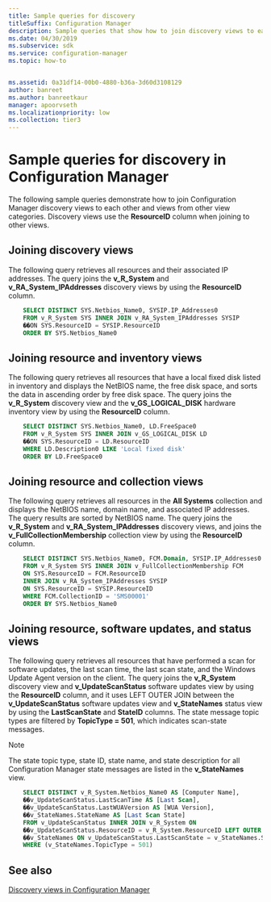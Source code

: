 ```yaml
---
title: Sample queries for discovery
titleSuffix: Configuration Manager
description: Sample queries that show how to join discovery views to each other and views from other view categories.
ms.date: 04/30/2019
ms.subservice: sdk
ms.service: configuration-manager
ms.topic: how-to


ms.assetid: 0a31df14-00b0-4880-b36a-3d60d3108129
author: banreet
ms.author: banreetkaur
manager: apoorvseth
ms.localizationpriority: low
ms.collection: tier3
---
```


# Sample queries for discovery in Configuration Manager

The following sample queries demonstrate how to join Configuration Manager discovery views to each other and views from other view categories. Discovery views use the **ResourceID** column when joining to other views.

## Joining discovery views

The following query retrieves all resources and their associated IP addresses. The query joins the **v_R_System** and **v_RA_System_IPAddresses** discovery views by using the **ResourceID** column.

```sql
    SELECT DISTINCT SYS.Netbios_Name0, SYSIP.IP_Addresses0 
    FROM v_R_System SYS INNER JOIN v_RA_System_IPAddresses SYSIP 
    ��ON SYS.ResourceID = SYSIP.ResourceID 
    ORDER BY SYS.Netbios_Name0 
```

## Joining resource and inventory views

The following query retrieves all resources that have a local fixed disk listed in inventory and displays the NetBIOS name, the free disk space, and sorts the data in ascending order by free disk space. The query joins the **v_R_System** discovery view and the **v_GS_LOGICAL_DISK** hardware inventory view by using the **ResourceID** column.

```sql
    SELECT DISTINCT SYS.Netbios_Name0, LD.FreeSpace0 
    FROM v_R_System SYS INNER JOIN v_GS_LOGICAL_DISK LD 
    ��ON SYS.ResourceID = LD.ResourceID 
    WHERE LD.Description0 LIKE 'Local fixed disk' 
    ORDER BY LD.FreeSpace0 
```

## Joining resource and collection views

The following query retrieves all resources in the **All Systems** collection and displays the NetBIOS name, domain name, and associated IP addresses. The query results are sorted by NetBIOS name. The query joins the **v_R_System** and **v_RA_System_IPAddresses** discovery views, and joins the **v_FullCollectionMembership** collection view by using the **ResourceID** column.

```sql
    SELECT DISTINCT SYS.Netbios_Name0, FCM.Domain, SYSIP.IP_Addresses0 
    FROM v_R_System SYS INNER JOIN v_FullCollectionMembership FCM 
    ON SYS.ResourceID = FCM.ResourceID 
    INNER JOIN v_RA_System_IPAddresses SYSIP 
    ON SYS.ResourceID = SYSIP.ResourceID 
    WHERE FCM.CollectionID = 'SMS00001' 
    ORDER BY SYS.Netbios_Name0 
```

## Joining resource, software updates, and status views

The following query retrieves all resources that have performed a scan for software updates, the last scan time, the last scan state, and the Windows Update Agent version on the client. The query joins the **v_R_System** discovery view and **v_UpdateScanStatus** software updates view by using the **ResourceID** column, and it uses LEFT OUTER JOIN between the **v_UpdateScanStatus** software updates view and **v_StateNames** status view by using the **LastScanState** and **StateID** columns. The state message topic types are filtered by **TopicType = 501**, which indicates scan-state messages.

> [!NOTE]
> The state topic type, state ID, state name, and state description for all Configuration Manager state messages are listed in the **v_StateNames** view.

```sql
    SELECT DISTINCT v_R_System.Netbios_Name0 AS [Computer Name], 
    ��v_UpdateScanStatus.LastScanTime AS [Last Scan], 
    ��v_UpdateScanStatus.LastWUAVersion AS [WUA Version], 
    ��v_StateNames.StateName AS [Last Scan State] 
    FROM v_UpdateScanStatus INNER JOIN v_R_System ON 
    ��v_UpdateScanStatus.ResourceID = v_R_System.ResourceID LEFT OUTER JOIN 
    ��v_StateNames ON v_UpdateScanStatus.LastScanState = v_StateNames.StateID 
    WHERE (v_StateNames.TopicType = 501) 
```

## See also

[Discovery views in Configuration Manager](discovery-views-configuration-manager.md)
